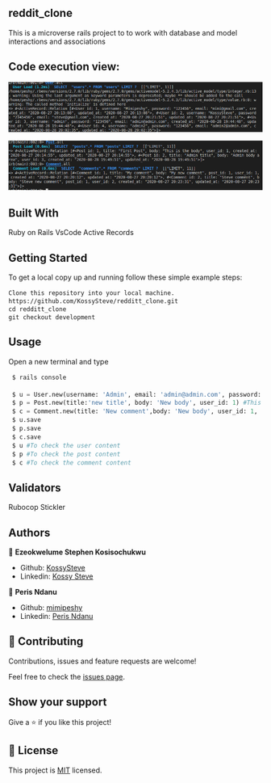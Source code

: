 ## reddit_clone
This is a microverse rails project to to work with database and model interactions and associations

## Code execution view:

![screenshot](./user.png)

![screenshot](./post.png)
 

## Built With
Ruby on Rails
VsCode
Active Records

## Getting Started
To get a local copy up and running follow these simple example steps:

```
Clone this repository into your local machine.
https://github.com/KossySteve/redditt_clone.git
cd redditt_clone
git checkout development

```

## Usage
Open a new terminal and type

```python
 $ rails console

 $ u = User.new(username: 'Admin', email: 'admin@admin.com', password: '123456') #This is to create a User
 $ p = Post.new(title:'new title', body: 'New body', user_id: 1) #This is to create a post by a certain user
 $ c = Comment.new(title: 'New comment',body: 'New body', user_id: 1,  post_id: 1) #This is to create a comment by the user
 $ u.save
 $ p.save
 $ c.save
 $ u #To check the user content
 $ p #To check the post content
 $ c #To check the comment content
```
## Validators
Rubocop
Stickler

## Authors
👤 **Ezeokwelume Stephen Kosisochukwu**

- Github: [KossySteve](https://github.com/KossySteve)
- Linkedin: [Kossy Steve](https://www.linkedin.com/in/steve-ez-b090ba198/)

👤 **Peris Ndanu**

- Github: [mimipeshy](https://github.com/mimipeshy)
- Linkedin: [Peris Ndanu](https://www.linkedin.com/in/peris-ndanu-405083193/)

## 🤝 Contributing

Contributions, issues and feature requests are welcome!

Feel free to check the [issues page](issues/).

## Show your support

Give a ⭐️ if you like this project!

## 📝 License

This project is [MIT](lic.url) licensed.


